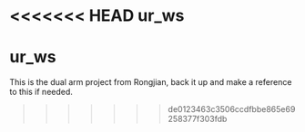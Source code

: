 <<<<<<< HEAD
ur_ws
=======
# ur_ws
This is the dual arm project from Rongjian, back it up and make a reference to this if needed.
>>>>>>> de0123463c3506ccdfbbe865e69258377f303fdb
